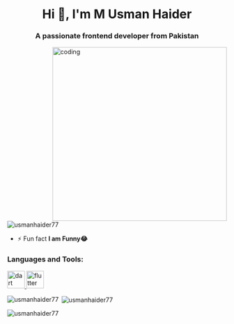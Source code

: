 <h1 align="center">Hi 👋, I'm M Usman Haider</h1>
<h3 align="center">A passionate frontend developer from Pakistan</h3>
<img align="right" alt="coding" width="400" src="https://user-images.githubusercontent.com/55389276/140866485-8fb1c876-9a8f-4d6a-98dc-08c4981eaf70.gif">

<p align="left"> <img src="https://komarev.com/ghpvc/?username=usmanhaider77&label=Profile%20views&color=0e75b6&style=flat" alt="usmanhaider77" /> </p>

- ⚡ Fun fact **I am Funny😂**

<p align="left">
</p>

<h3 align="left">Languages and Tools:</h3>
<p align="left"> <a href="https://dart.dev" target="_blank" rel="noreferrer"> <img src="https://www.vectorlogo.zone/logos/dartlang/dartlang-icon.svg" alt="dart" width="40" height="40"/> </a> <a href="https://flutter.dev" target="_blank" rel="noreferrer"> <img src="https://www.vectorlogo.zone/logos/flutterio/flutterio-icon.svg" alt="flutter" width="40" height="40"/> </a> </p>

<p><img align="left" src="https://github-readme-stats.vercel.app/api/top-langs?username=usmanhaider77&show_icons=true&locale=en&layout=compact" alt="usmanhaider77" /></p>

<p>&nbsp;<img align="center" src="https://github-readme-stats.vercel.app/api?username=usmanhaider77&show_icons=true&locale=en" alt="usmanhaider77" /></p>

<p><img align="center" src="https://github-readme-streak-stats.herokuapp.com/?user=usmanhaider77&" alt="usmanhaider77" /></p>
